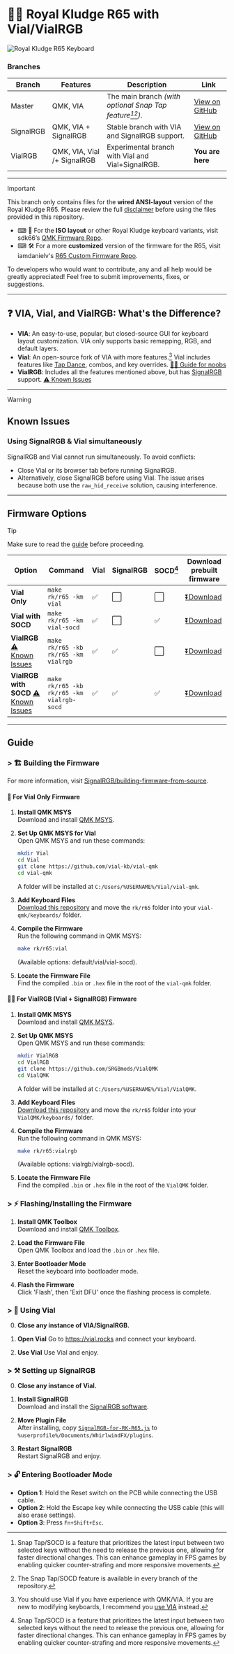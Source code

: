 # 🧪🚦 Royal Kludge R65 with Vial/VialRGB
![Royal Kludge R65 Keyboard](vialrgb-r65.png)


### Branches

| Branch        | Features              | Description                                             | Link                                                                                   |
|---------------|-----------------------|---------------------------------------------------------|----------------------------------------------------------------------------------------|
| Master   | QMK, VIA      | The main branch *(with optional Snap Tap feature[^1][^2])*.           | [View on GitHub](https://github.com/irfanjmdn/r65/tree/master)                         |
| SignalRGB | QMK, VIA + SignalRGB | Stable branch with VIA and SignalRGB support.     | [View on GitHub](https://github.com/irfanjmdn/r65/tree/signalrgb)                      |
| VialRGB       | QMK, VIA, Vial /+ SignalRGB      | Experimental branch with Vial and Vial+SignalRGB.    | **You are here**                                                      |

---

> [!IMPORTANT] 
> This branch only contains files for the **wired ANSI-layout** version of the Royal Kludge R65.
> Please review the full [disclaimer](DISCLAIMER.md) before using the files provided in this repository.

- ⌨ 🔌 For the **ISO layout** or other Royal Kludge keyboard variants, visit sdk66’s [QMK Firmware Repo](https://github.com/hangshengkeji/qmk_firmware/tree/master/keyboards/rk).
- ⌨ 🛠 For a more **customized** version of the firmware for the R65, visit iamdanielv's [R65 Custom Firmware Repo](https://github.com/iamdanielv/kb_rk_r65).

To developers who would want to contribute, any and all help would be greatly appreciated! Feel free to submit improvements, fixes, or suggestions.

---

## ❓ VIA, Vial, and VialRGB: What's the Difference?
- **VIA**: An easy-to-use, popular, but closed-source GUI for keyboard layout customization. VIA only supports basic remapping, RGB, and default layers.
- **Vial**: An open-source fork of VIA with more features.[^3] Vial includes features like [Tap Dance](https://get.vial.today/manual/tap-dance.html), combos, and key overrides. [👨‍🏫 Guide for noobs](https://get.vial.today/manual/first-use.html)
- **VialRGB**: Includes all the features mentioned above, but has [SignalRGB](https://signalrgb.com/) support. [⚠ Known Issues](https://github.com/irfanjmdn/r65/tree/vialrgb#known-issues)

---
> [!WARNING]
> ## Known Issues
> ### Using SignalRGB & Vial simultaneously
> SignalRGB and Vial cannot run simultaneously. To avoid conflicts:
> - Close Vial or its browser tab before running SignalRGB.
> - Alternatively, close SignalRGB before using Vial.
> The issue arises because both use the `raw_hid_receive` solution, causing interference.

---

## Firmware Options

> [!TIP]
> Make sure to read the [guide](https://github.com/irfanjmdn/r65/tree/vialrgb#guide) before proceeding.


| **Option**                          | **Command**                          | **Vial** | **SignalRGB** | **SOCD[^1]** | **Download prebuilt firmware** |
|-------------------------------------|--------------------------------------|---------|---------------|--------------|--------------------------------|
| **Vial Only**                       | `make rk/r65 -km vial`               | ✅      | ⬜            | ⬜            | [⏬Download](https://github.com/irfanjmdn/r65/blob/vialrgb/%5BFW0.1.0%20RKR65%5D%20Vial%20only.hex)          |
| **Vial with SOCD**                  | `make rk/r65 -km vial-socd`          | ✅      | ⬜            | ✅            | [⏬Download](https://github.com/irfanjmdn/r65/blob/vialrgb/%5BFW0.1.0%20RKR65%5D%20Vial%20with%20SOCD.hex)          |
| **VialRGB** [⚠ Known Issues](https://github.com/irfanjmdn/r65/tree/vialrgb#known-issues) | `make rk/r65 -kb rk/r65 -km vialrgb` | ✅      | ✅            | ⬜            | [⏬Download](https://github.com/irfanjmdn/r65/blob/vialrgb/%5BFW0.1.0%20RKR65%5D%20VialRGB.hex)          |
| **VialRGB with SOCD** [⚠ Known Issues](https://github.com/irfanjmdn/r65/tree/vialrgb#known-issues) | `make rk/r65 -kb rk/r65 -km vialrgb-socd` | ✅ | ✅ | ✅ | [⏬Download](https://github.com/irfanjmdn/r65/blob/vialrgb/%5BFW0.1.0%20RKR65%5D%20VialRGB%20with%20SOCD.hex) |

---

## Guide

### > 🏗 Building the Firmware

For more information, visit [SignalRGB/building-firmware-from-source](https://docs.signalrgb.com/qmk/building-firmware-from-source).

#### 🧪 **For Vial Only Firmware**

1. **Install QMK MSYS**  
   Download and install [QMK MSYS](https://msys.qmk.fm).

2. **Set Up QMK MSYS for Vial**  
   Open QMK MSYS and run these commands:  
   ```bash
   mkdir Vial
   cd Vial
   git clone https://github.com/vial-kb/vial-qmk
   cd vial-qmk
   ```
   A folder will be installed at `C:/Users/%USERNAME%/Vial/vial-qmk`.

3. **Add Keyboard Files**  
   [Download this repository](https://minhaskamal.github.io/DownGit/#/home?url=https://github.com/irfanjmdn/r65/tree/vialrgb/rk/r65) and move the `rk/r65` folder into your `vial-qmk/keyboards/` folder.

4. **Compile the Firmware**  
   Run the following command in QMK MSYS:  
   ```bash
   make rk/r65:vial
   ```  
   (Available options: default/vial/vial-socd).

5. **Locate the Firmware File**  
   Find the compiled `.bin` or `.hex` file in the root of the `vial-qmk` folder.

#### 🧪💡 **For VialRGB (Vial + SignalRGB) Firmware**

1. **Install QMK MSYS**  
   Download and install [QMK MSYS](https://msys.qmk.fm).

2. **Set Up QMK MSYS**  
   Open QMK MSYS and run these commands:  
   ```bash
   mkdir VialRGB
   cd VialRGB
   git clone https://github.com/SRGBmods/VialQMK
   cd VialQMK
   ```
   A folder will be installed at `C:/Users/%USERNAME%/Vial/VialQMK`.

3. **Add Keyboard Files**  
   [Download this repository](https://minhaskamal.github.io/DownGit/#/home?url=https://github.com/irfanjmdn/r65/tree/vialrgb/rk/r65) and move the `rk/r65` folder into your `VialQMK/keyboards/` folder.

4. **Compile the Firmware**  
   Run the following command in QMK MSYS:  
   ```bash
   make rk/r65:vialrgb
   ```  
   (Available options: vialrgb/vialrgb-socd).

5. **Locate the Firmware File**  
   Find the compiled `.bin` or `.hex` file in the root of the `VialQMK` folder.

### > ⚡ Flashing/Installing the Firmware

1. **Install QMK Toolbox**  
   Download and install [QMK Toolbox](https://github.com/qmk/qmk_toolbox/releases).

2. **Load the Firmware File**  
   Open QMK Toolbox and load the `.bin` or `.hex` file.

3. **Enter Bootloader Mode**  
   Reset the keyboard into bootloader mode.

4. **Flash the Firmware**  
   Click 'Flash', then 'Exit DFU' once the flashing process is complete.

### > 🧪 Using Vial

0. **Close any instance of VIA/SignalRGB.**

1. **Open Vial**
   Go to https://vial.rocks and connect your keyboard.

2. **Use Vial**
   Use Vial and enjoy.

### > ⚒ Setting up SignalRGB

0. **Close any instance of Vial.**

1. **Install SignalRGB**  
   Download and install the [SignalRGB software](https://signalrgb.com/download/).

2. **Move Plugin File**  
   After installing, copy [`SignalRGB-for-RK-R65.js`](SignalRGB%20for%20RK%20R65.js) to `%userprofile%/Documents/WhirlwindFX/plugins`.

3. **Restart SignalRGB**  
   Restart SignalRGB and enjoy.

### > 🔓 Entering Bootloader Mode

- **Option 1**: Hold the Reset switch on the PCB while connecting the USB cable.
- **Option 2**: Hold the Escape key while connecting the USB cable (this will also erase settings).
- **Option 3**: Press `Fn+Shift+Esc`.

[^1]: Snap Tap/SOCD is a feature that prioritizes the latest input between two selected keys without the need to release the previous one, allowing for faster directional changes. This can enhance gameplay in FPS games by enabling quicker counter-strafing and more responsive movements. 
[^2]: The Snap Tap/SOCD feature is available in every branch of the repository.
[^3]: You should use Vial if you have experience with QMK/VIA. If you are new to modifying keyboards, I recommend you [use VIA](https://usevia.app) instead. 
